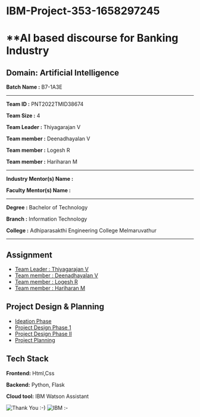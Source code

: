 # IBM-Project-353-1658297245

# **AI based discourse for Banking Industry

## Domain: Artificial Intelligence


**Batch Name :** B7-1A3E

---

**Team ID :** PNT2022TMID38674 

**Team Size :** 4

**Team Leader :** Thiyagarajan V 

**Team member :** Deenadhayalan V

**Team member :** Logesh R

**Team member :** Hariharan M 

---
**Industry Mentor(s) Name :** 

**Faculty Mentor(s) Name :** 

---

**Degree	:**	
Bachelor of Technology

**Branch	:**	
Information Technology

**College	:**	
Adhiparasakthi Engineering College Melmaruvathur

---





## Assignment  

 - [Team Leader : Thiyagarajan V ](https://github.com/IBM-EPBL/IBM-Project-353-1658297245/tree/main/Assignments/Team%20Lead%20(Thiyagarajan%20V))
 - [Team member : Deenadhayalan V ](https://github.com/IBM-EPBL/IBM-Project-353-1658297245/tree/main/Assignments/Team%20Member%201%20(Deenadhayalan%20V))
 - [Team member : Logesh R ](https://github.com/IBM-EPBL/IBM-Project-353-1658297245/tree/main/Assignments/Team%20Member%202%20(Logesh%20R))
 - [Team member : Hariharan M ](https://github.com/IBM-EPBL/IBM-Project-353-1658297245/tree/main/Assignments/Team%20Member%203%20(Hariharan%20M))


## Project Design & Planning
- [Ideation Phase](https://github.com/IBM-EPBL/IBM-Project-353-1658297245/tree/main/Project%20Design%20%26%20Planning/Ideation%20Phase)
- [Project Design Phase 1](https://github.com/IBM-EPBL/IBM-Project-353-1658297245/tree/main/Project%20Design%20%26%20Planning/Project%20Design%20phase-I)
- [Project Design Phase II](https://github.com/IBM-EPBL/IBM-Project-353-1658297245/tree/main/Project%20Design%20%26%20Planning/Project%20Design%20Phase-II)
- [Project Planning](https://github.com/IBM-EPBL/IBM-Project-353-1658297245/tree/main/Project%20Design%20%26%20Planning/Project%20Planning%20Phase)

## Tech Stack

**Frontend:** Html,Css

**Backend:** Python, Flask 

**Cloud tool:** IBM Watson Assistant


![Thank You :-)](https://upload.wikimedia.org/wikipedia/commons/2/27/Thank_you_capitals.jpg)
![IBM :-](https://futurumresearch.com/wp-content/uploads/2019/03/IBM-logo.png)
